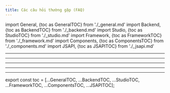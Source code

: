 ```yaml
---
title: Các câu hỏi thường gặp (FAQ)
---
```


<!--
  Usage
    - Create new file with prefix `_`
    - Import file and toc
    - Append toc in toc array
    - Edit file and enjoy
-->

import General, {toc as GeneralTOC} from './\_general.md'
import Backend, {toc as BackendTOC} from './\_backend.md'
import Studio, {toc as StudioTOC} from './\_studio.md'
import Framework, {toc as FrameworkTOC} from './\_framework.md'
import Components, {toc as ComponentsTOC} from './\_components.md'
import JSAPI, {toc as JSAPITOC} from './\_jsapi.md'

<General/>

---

<Backend/>

---

<Studio/>

---

<Framework/>

---

<Components/>

---

<JSAPI/>

export const toc = [...GeneralTOC, ...BackendTOC, ...StudioTOC, ...FrameworkTOC, ...ComponentsTOC, ...JSAPITOC];
